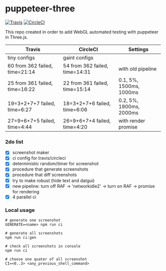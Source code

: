 # puppeteer-three
[![Travis](https://travis-ci.org/munrocket/puppeteer-three.svg?branch=master)](https://travis-ci.org/munrocket/puppeteer-three)
[![CircleCI](https://circleci.com/gh/munrocket/puppeteer-three.svg?style=svg)](https://circleci.com/gh/munrocket/puppeteer-three)

This repo created in order to add WebGL automated testing with puppeteer in Three.js.

|           Travis                        |            CircleCI                     |         Settings         |
|-----------------------------------------|-----------------------------------------|--------------------------|
| tiny configs                            | gaint configs                           |                          |
| 60 from 362 failed, time=21:14          | 54 from 362 failed, time=14:31          | with old pipeline        |
| 25 from 361 failed, time=16:22          | 22 from 361 failed, time=15:14          | 0.1, 5%, 1500ms, 1000ms  |
| 19=3+2+7+7 failed, time=6:27            | 18=3+2+7+6 failed, time=6:06            | 0.2, 5%, 1900ms, 2000ms  |
| 27=9+6+7+5 failed, time=4:44            | 26=9+6+7+4 failed, time=4:20            | with render promise      |

### 2do list
- [x] screenshot maker
- [x] ci config for travis/circleci
- [x] deterministic random/timer for screenshot
- [x] procedure that generate screenshots
- [x] procedure that diff screenshots
- [x] try to make robust (hide text and datgui)
- [x] new pipeline: turn off RAF -> 'networkidle2' -> turn on RAF -> promise for rendering
- [x] 4 parallel ci

### Local usage
```shell
# generate one screenshot 
GENERATE=<name> npm run ci

# generate all screenshots
npm run ci:gen

# check all screenshots in console
npm run ci

# choose one quater of all screenshot
CI=<0..3> <any_previous_shell_command>
```